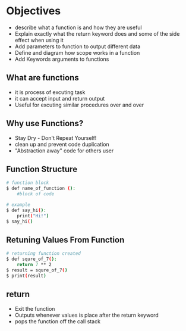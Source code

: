 # Objectives

- describe what a function is and how they are useful
- Explain exactly what the return keyword does and some of the side effect when using it
- Add parameters to function to output different data
- Define and diagram how scope works in a function
- Add Keywords arguments to functions

## What are functions

- it is process of excuting task
- it can accept input and return output
- Useful for excuting similar procedures over and over

## Why use Functions?

- Stay Dry - Don't Repeat Yourself!
- clean up and prevent code duplication
- "Abstraction away" code for others user

## Function Structure

```bash
# function block
$ def name_of_function ():
    #block of code

# example
$ def say_hi():
    print("Hi!")
$ say_hi()
```

## Retuning Values From Function

```bash
# returning function created
$ def squre_of_7():
    return 7 ** 2
$ result = squre_of_7()
$ print(result)
```

## return

- Exit the function
- Outputs whenever values is place after the return keyword
- pops the function off the call stack
